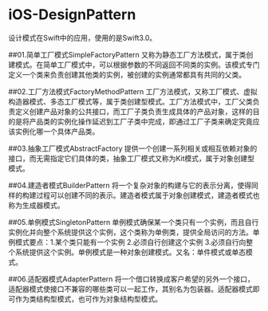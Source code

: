 # iOS-DesignPattern
设计模式在Swift中的应用，使用的是Swift3.0。

##01.简单工厂模式SimpleFactoryPattern
又称为静态工厂方法模式，属于类创建模式。在简单工厂模式中，可以根据参数的不同返回不同类的实例。该模式专门定义一个类来负责创建其他类的实例，被创建的实例通常都具有共同的父类。


##02.工厂方法模式FactoryMethodPattern
工厂方法模式，又称工厂模式、虚拟构造器模式、多态工厂模式等，属于类创建型模式。工厂方法模式中，工厂父类负责定义创建产品对象的公共接口，而工厂子类负责生成具体的产品对象，这样的目的是将产品类的实例化操作延迟到工厂子类中完成，即通过工厂子类来确定究竟应该实例化哪一个具体产品类。


##03.抽象工厂模式AbstractFactory
提供一个创建一系列相关或相互依赖对象的接口，而无需指定它们具体的类，抽象工厂模式又称为Kit模式，属于对象创建型模式。


##04.建造者模式BuilderPattern
将一个复杂对象的构建与它的表示分离，使得同样的构建过程可以创建不同的表示。建造者模式属于对象创建模式，建造者模式也称为生成器模式。


##05.单例模式SingletonPattern
单例模式确保某一个类只有一个实例，而且自行实例化并向整个系统提供这个实例，这个类称为单例类，提供全局访问的方法。单例模式要点：1.某个类只能有一个实例 2.必须自行创建这个实例 3.必须自行向整个系统提供这个实例。单例模式是一种对象创建模式。又名：单件模式或单态模式。


##06.适配器模式AdapterPattern
将一个借口转换成客户希望的另外一个接口，适配器模式使接口不兼容的哪些类可以一起工作，其别名为包装器。适配器模式即可作为类结构型模式，也可作为对象结构型模式。
